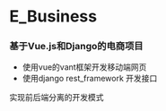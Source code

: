 # E_Business
### 基于Vue.js和Django的电商项目

* 使用vue的vant框架开发移动端网页
* 使用django rest_framework 开发接口

实现前后端分离的开发模式